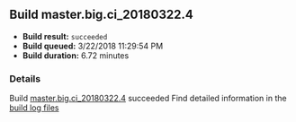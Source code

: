 ## Build master.big.ci_20180322.4
- **Build result:** `succeeded`
- **Build queued:** 3/22/2018 11:29:54 PM
- **Build duration:** 6.72 minutes
### Details
Build [master.big.ci_20180322.4](https://winappstudio.visualstudio.com/web/build.aspx?pcguid=a4ef43be-68ce-4195-a619-079b4d9834c2&builduri=vstfs%3a%2f%2f%2fBuild%2fBuild%2f25314) succeeded
Find detailed information in the [build log files](https://uwpctdiags.blob.core.windows.net/buildlogs/master.big.ci_20180322.4_logs.zip)
